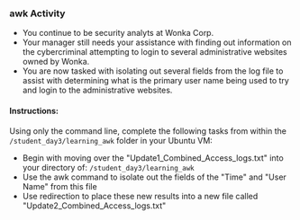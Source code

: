 ### awk Activity   
  
- You continue to be security analyts at Wonka Corp.
- Your manager still needs your assistance with finding out information on the cybercriminal attempting to login to several administrative websites owned by Wonka.
- You are now tasked with isolating out several fields from the log file to assist with determining what is the primary user name being used to try and login to the administrative websites.

#### Instructions:

Using only the command line, complete the following tasks from within the `/student_day3/learning_awk` folder in your Ubuntu VM:
  
  - Begin with moving over the "Update1_Combined_Access_logs.txt" into your directory of: `/student_day3/learning_awk`
  - Use the awk command to isolate out the fields of the "Time" and "User Name" from this file
  - Use redirection to place these new results into a new file called "Update2_Combined_Access_logs.txt" 
